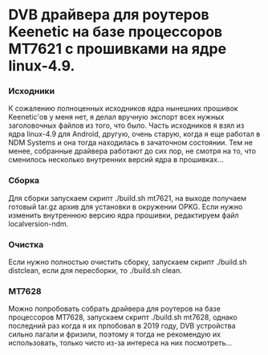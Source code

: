 DVB драйвера для роутеров Keenetic на базе процессоров MT7621 с прошивками на ядре linux-4.9.
===

### Исходники
К сожалению полноценных исходников ядра нынешних прошивок Keenetic'ов у меня нет, я делал вручную экспорт всех нужных
заголовочных файлов из того, что было. Часть исходников я взял из ядра linux-4.9 для Android, другую, очень старую,
когда я еще работал в NDM Systems и она тогда находилась в зачаточном состоянии. Тем не менее, собранные драйвера 
работают до сих пор, не смотря на то, что сменилось несколько внутренних версий ядра в прошивках...

### Сборка
Для сборки запускаем скрипт ./build.sh mt7621, на выходе получаем готовый tar.gz архив для установки в окружении OPKG.
Если нужно изменить внутреннюю версию ядра прошивки, редактируем файл localversion-ndm.

### Очистка
Если нужно полностью очистить сборку, запускаем скрипт ./build.sh distclean, если для пересборки, то ./build.sh clean.

### MT7628
Можно попробовать собрать драйвера для роутеров на базе процессоров MT7628, запускаем скрипт ./build.sh mt7628, однако последний
раз когда я их прпобовал в 2019 году, DVB устройства сильно лагали и фризили, поэтому я тогда не рекомендую их использовать, только
чисто из-за интереса на них посмотреть...
